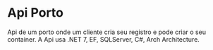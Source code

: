 # Api Porto 


Api de um porto onde um cliente cria seu registro e pode criar o seu container. A Api usa .NET 7, EF, SQLServer, C#, Arch Architecture.
